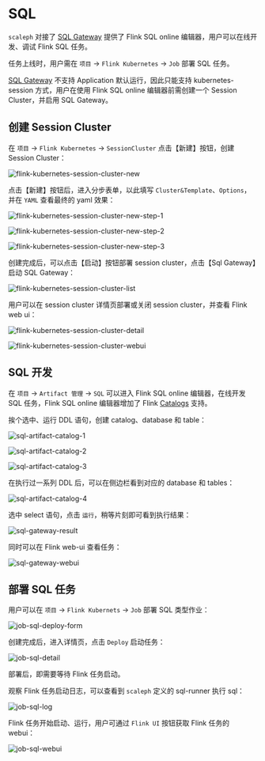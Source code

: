 # SQL

`scaleph` 对接了 [SQL Gateway](https://nightlies.apache.org/flink/flink-docs-release-1.18/docs/dev/table/sql-gateway/overview/) 提供了 Flink SQL online 编辑器，用户可以在线开发、调试 Flink SQL 任务。

任务上线时，用户需在 `项目` -> `Flink Kubernetes` -> `Job` 部署 SQL 任务。

 [SQL Gateway](https://nightlies.apache.org/flink/flink-docs-release-1.18/docs/dev/table/sql-gateway/overview/) 不支持 Application 默认运行，因此只能支持 kubernetes-session 方式，用户在使用 Flink SQL online 编辑器前需创建一个 Session Cluster，并启用 SQL Gateway。

## 创建 Session Cluster

在 `项目` -> `Flink Kubernetes` -> `SessionCluster` 点击【新建】按钮，创建 Session Cluster：

![flink-kubernetes-session-cluster-new](./images//session-cluster/flink-kubernetes-session-cluster-new.jpg)

点击【新建】按钮后，进入分步表单，以此填写 `Cluster&Template`、`Options`，并在 `YAML` 查看最终的 yaml 效果：

![flink-kubernetes-session-cluster-new-step-1](./images//session-cluster/flink-kubernetes-session-cluster-new-step-1.jpg)

![flink-kubernetes-session-cluster-new-step-2](./images//session-cluster/flink-kubernetes-session-cluster-new-step-2.jpg)

![flink-kubernetes-session-cluster-new-step-3](./images//session-cluster/flink-kubernetes-session-cluster-new-step-3.jpg)

创建完成后，可以点击【启动】按钮部署 session cluster，点击【Sql Gateway】启动 SQL Gateway：

![flink-kubernetes-session-cluster-list](./images//session-cluster/flink-kubernetes-session-cluster-list.jpg)

用户可以在 session cluster 详情页部署或关闭 session cluster，并查看 Flink web ui：

![flink-kubernetes-session-cluster-detail](./images//session-cluster/flink-kubernetes-session-cluster-detail.jpg)

![flink-kubernetes-session-cluster-webui](./images//session-cluster/flink-kubernetes-session-cluster-webui.jpg)

## SQL 开发

在 `项目` -> `Artifact 管理` -> `SQL` 可以进入 Flink SQL online 编辑器，在线开发 SQL 任务，Flink SQL online 编辑器增加了 Flink [Catalogs](https://nightlies.apache.org/flink/flink-docs-release-1.18/docs/dev/table/catalogs/) 支持。

挨个选中、运行 DDL 语句，创建 catalog、database 和 table：

![sql-artifact-catalog-1](./images/job/sql/sql-artifact-catalog-1.png)

![sql-artifact-catalog-2](./images/job/sql/sql-artifact-catalog-2.png)

![sql-artifact-catalog-3](./images/job/sql/sql-artifact-catalog-3.png)

在执行过一系列 DDL 后，可以在侧边栏看到对应的 database 和 tables：

![sql-artifact-catalog-4](./images/job/sql/sql-artifact-catalog-4.png)

选中 select 语句，点击 `运行`，稍等片刻即可看到执行结果：

![sql-gateway-result](./images/job/sql/sql-gateway-result.png)

同时可以在 Flink web-ui 查看任务：

![sql-gateway-webui](./images/job/sql/sql-gateway-webui.png)

## 部署 SQL 任务

用户可以在 `项目` -> `Flink Kubernets` -> `Job` 部署 SQL 类型作业：

![job-sql-deploy-form](./images/job/sql/job-sql-deploy-form.jpg)

创建完成后，进入详情页，点击 `Deploy` 启动任务：

![job-sql-detail](./images/job/sql/job-sql-detail.jpg)

部署后，即需要等待 Flink 任务启动。

观察 Flink 任务启动日志，可以查看到 `scaleph` 定义的 sql-runner 执行 sql：

![job-sql-log](./images/job/sql/job-sql-log.jpg)

Flink 任务开始启动、运行，用户可通过 `Flink UI` 按钮获取 Flink 任务的 webui：

![job-sql-webui](./images/job/sql/job-sql-webui.jpg)

